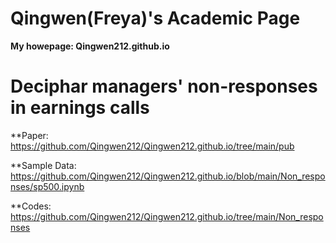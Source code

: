 # Qingwen(Freya)'s Academic Page

**My howepage: Qingwen212.github.io** 

# Deciphar managers' non-responses in earnings calls

**Paper: https://github.com/Qingwen212/Qingwen212.github.io/tree/main/pub

**Sample Data: https://github.com/Qingwen212/Qingwen212.github.io/blob/main/Non_responses/sp500.ipynb

**Codes: https://github.com/Qingwen212/Qingwen212.github.io/tree/main/Non_responses
